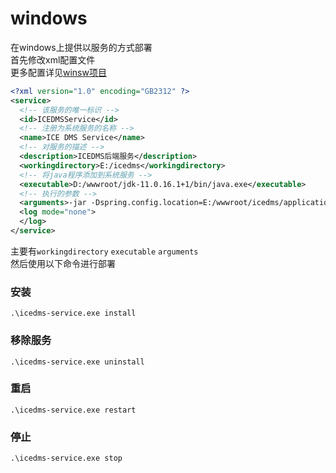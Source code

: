 # windows
在windows上提供以服务的方式部署  
首先修改xml配置文件  
更多配置详见[winsw项目](https://github.com/winsw/winsw/blob/v3/docs/xml-config-file.md)
```xml
<?xml version="1.0" encoding="GB2312" ?>
<service>
  <!-- 该服务的唯一标识 -->
  <id>ICEDMSService</id>
  <!-- 注册为系统服务的名称 -->
  <name>ICE DMS Service</name>
  <!-- 对服务的描述 -->
  <description>ICEDMS后端服务</description>
  <workingdirectory>E:/icedms</workingdirectory>
  <!-- 将java程序添加到系统服务 -->
  <executable>D:/wwwroot/jdk-11.0.16.1+1/bin/java.exe</executable>
  <!-- 执行的参数 -->
  <arguments>-jar -Dspring.config.location=E:/wwwroot/icedms/application.yml -Xmx1024M -Xms256M  E:/wwwroot/icedms/ice-dms.jar --server.port=8081</arguments>
  <log mode="none">
  </log>
</service>
```
主要有`workingdirectory` `executable` `arguments`  
然后使用以下命令进行部署
### 安装
```shell
.\icedms-service.exe install
```
### 移除服务
```shell
.\icedms-service.exe uninstall
```
### 重启
```shell
.\icedms-service.exe restart
```
### 停止
```shell
.\icedms-service.exe stop
```

